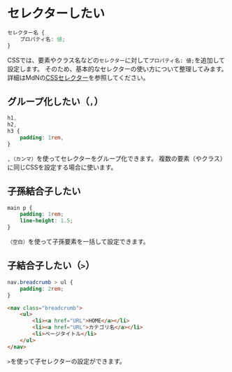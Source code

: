 # セレクターしたい

```css
セレクター名 {
    プロパティ名: 値;
}
```

CSSでは、要素やクラス名などの``セレクター``に対して``プロパティ名: 値;``を追加して設定します。
そのため、基本的なセレクターの使い方について整理してみます。
詳細はMdNの[CSSセレクター](https://developer.mozilla.org/ja/docs/Web/CSS/CSS_Selectors)を参照してください。

## グループ化したい（``,``）

```css
h1,
h2,
h3 {
    padding: 1rem,
}
```

``,（カンマ）``を使ってセレクターをグループ化できます。
複数の要素（やクラス）に同じCSSを設定する場合に使います。

## 子孫結合子したい

```css
main p {
    padding: 1rem;
    line-height: 1.5;
}
```

``（空白）``を使って子孫要素を一括して設定できます。

## 子結合子したい（``>``）

```css
nav.breadcrumb > ul {
    padding: 2rem;
}
```

```html
<nav class="breadcrumb">
    <ul>
        <li><a href="URL">HOME</a></li>
        <li><a href="URL">カテゴリ名</a></li>
        <li>ページタイトル</li>
    </ul>
</nav>
```

``>``を使って子セレクターの設定ができます。
